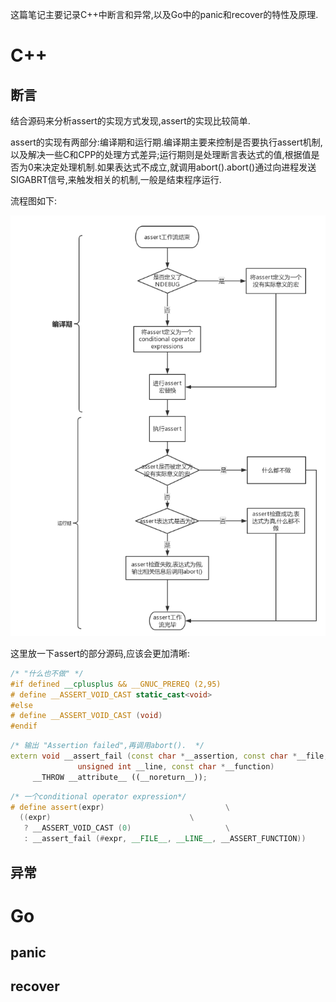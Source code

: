 这篇笔记主要记录C++中断言和异常,以及Go中的panic和recover的特性及原理.

# C++

## 断言

结合源码来分析assert的实现方式发现,assert的实现比较简单.

assert的实现有两部分:编译期和运行期.编译期主要来控制是否要执行assert机制,以及解决一些C和CPP的处理方式差异;运行期则是处理断言表达式的值,根据值是否为0来决定处理机制.如果表达式不成立,就调用abort().abort()通过向进程发送SIGABRT信号,来触发相关的机制,一般是结束程序运行.

流程图如下:

![](assert.png)


这里放一下assert的部分源码,应该会更加清晰:

```cpp
/* "什么也不做" */
#if defined __cplusplus && __GNUC_PREREQ (2,95)
# define __ASSERT_VOID_CAST static_cast<void>
#else
# define __ASSERT_VOID_CAST (void)
#endif
```

```cpp
/* 输出 "Assertion failed",再调用abort().  */
extern void __assert_fail (const char *__assertion, const char *__file,
			   unsigned int __line, const char *__function)
     __THROW __attribute__ ((__noreturn__));
```

```cpp
/* 一个conditional operator expression*/
# define assert(expr)							\
  ((expr)								\
   ? __ASSERT_VOID_CAST (0)						\
   : __assert_fail (#expr, __FILE__, __LINE__, __ASSERT_FUNCTION))
```

## 异常

# Go

## panic

## recover